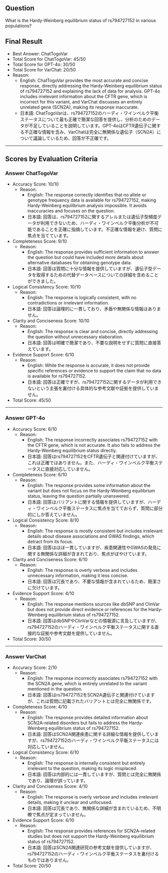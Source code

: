 ## Question

What is the Hardy-Weinberg equilibrium status of rs794727152 in various populations?

## Final Result

- Best Answer: ChatTogoVar
- Total Score for ChatTogoVar: 45/50
- Total Score for GPT-4o: 30/50
- Total Score for VarChat: 20/50
- Reason:
  - English: ChatTogoVar provides the most accurate and concise response, directly addressing the Hardy-Weinberg equilibrium status of rs794727152 and explaining the lack of data for analysis. GPT-4o includes irrelevant information about the CFTR gene, which is incorrect for this variant, and VarChat discusses an entirely unrelated gene (SCN2A), making its response inaccurate.
  - 日本語: ChatTogoVarは、rs794727152のハーディ・ワインベルク平衡ステータスについて最も正確で簡潔な回答を提供し、分析のためのデータが不足していることを説明しています。GPT-4oはCFTR遺伝子に関する不正確な情報を含み、VarChatは完全に無関係な遺伝子（SCN2A）について議論しているため、回答が不正確です。

---

## Scores by Evaluation Criteria

### Answer ChatTogoVar
- Accuracy Score: 10/10
  - Reason: 
    - English: The response correctly identifies that no allele or genotype frequency data is available for rs794727152, making Hardy-Weinberg equilibrium analysis impossible. It avoids inaccuracies and focuses on the question.
    - 日本語: 回答は、rs794727152に関するアレルまたは遺伝子型頻度データが利用できないため、ハーディ・ワインベルク平衡分析が不可能であることを正確に指摘しています。不正確な情報を避け、質問に焦点を当てています。
- Completeness Score: 9/10
  - Reason: 
    - English: The response provides sufficient information to answer the question but could have included more details about alternative databases for obtaining genotype data.
    - 日本語: 回答は質問に十分な情報を提供していますが、遺伝子型データを取得するための代替データベースについての詳細を含めることができました。
- Logical Consistency Score: 10/10
  - Reason: 
    - English: The response is logically consistent, with no contradictions or irrelevant information.
    - 日本語: 回答は論理的に一貫しており、矛盾や無関係な情報はありません。
- Clarity and Conciseness Score: 10/10
  - Reason: 
    - English: The response is clear and concise, directly addressing the question without unnecessary elaboration.
    - 日本語: 回答は明確で簡潔であり、不要な説明をせずに質問に直接答えています。
- Evidence Support Score: 6/10
  - Reason: 
    - English: While the response is accurate, it does not provide specific references or evidence to support the claim that no data is available for rs794727152.
    - 日本語: 回答は正確ですが、rs794727152に関するデータが利用できないという主張を裏付ける具体的な参考文献や証拠を提供していません。
- Total Score: 45/50

---

### Answer GPT-4o
- Accuracy Score: 6/10
  - Reason: 
    - English: The response incorrectly associates rs794727152 with the CFTR gene, which is not accurate. It also fails to address the Hardy-Weinberg equilibrium status directly.
    - 日本語: 回答はrs794727152をCFTR遺伝子と関連付けていますが、これは正確ではありません。また、ハーディ・ワインベルク平衡ステータスに直接対応していません。
- Completeness Score: 6/10
  - Reason: 
    - English: The response provides some information about the variant but does not focus on the Hardy-Weinberg equilibrium status, leaving the question partially unanswered.
    - 日本語: 回答はバリアントに関する情報を提供していますが、ハーディ・ワインベルク平衡ステータスに焦点を当てておらず、質問に部分的にしか答えていません。
- Logical Consistency Score: 8/10
  - Reason: 
    - English: The response is mostly consistent but includes irrelevant details about disease associations and GWAS findings, which detract from its focus.
    - 日本語: 回答はほぼ一貫していますが、疾患関連性やGWASの発見に関する無関係な詳細が含まれており、焦点がぼやけています。
- Clarity and Conciseness Score: 6/10
  - Reason: 
    - English: The response is overly verbose and includes unnecessary information, making it less concise.
    - 日本語: 回答は冗長であり、不要な情報が含まれているため、簡潔さに欠けています。
- Evidence Support Score: 4/10
  - Reason: 
    - English: The response mentions sources like dbSNP and ClinVar but does not provide direct evidence or references for the Hardy-Weinberg equilibrium status of rs794727152.
    - 日本語: 回答はdbSNPやClinVarなどの情報源に言及していますが、rs794727152のハーディ・ワインベルク平衡ステータスに関する直接的な証拠や参考文献を提供していません。
- Total Score: 30/50

---

### Answer VarChat
- Accuracy Score: 2/10
  - Reason: 
    - English: The response incorrectly associates rs794727152 with the SCN2A gene, which is entirely unrelated to the variant mentioned in the question.
    - 日本語: 回答はrs794727152をSCN2A遺伝子と関連付けていますが、これは質問に記載されたバリアントとは完全に無関係です。
- Completeness Score: 4/10
  - Reason: 
    - English: The response provides detailed information about SCN2A-related disorders but fails to address the Hardy-Weinberg equilibrium status of rs794727152.
    - 日本語: 回答はSCN2A関連疾患に関する詳細な情報を提供していますが、rs794727152のハーディ・ワインベルク平衡ステータスには対応していません。
- Logical Consistency Score: 6/10
  - Reason: 
    - English: The response is internally consistent but entirely irrelevant to the question, making its logic misplaced.
    - 日本語: 回答は内部的には一貫していますが、質問とは完全に無関係であり、論理が誤っています。
- Clarity and Conciseness Score: 4/10
  - Reason: 
    - English: The response is overly verbose and includes irrelevant details, making it unclear and unfocused.
    - 日本語: 回答は冗長であり、無関係な詳細が含まれているため、不明瞭で焦点が定まっていません。
- Evidence Support Score: 4/10
  - Reason: 
    - English: The response provides references for SCN2A-related studies but does not support the Hardy-Weinberg equilibrium status of rs794727152.
    - 日本語: 回答はSCN2A関連研究の参考文献を提供していますが、rs794727152のハーディ・ワインベルク平衡ステータスを裏付けるものではありません。
- Total Score: 20/50